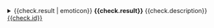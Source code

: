 <details>
    <summary>{{check.result | emoticon}} <b>{{check.result}}</b> {{check.description}} <a href="{{check.doc_url}}">{{check.id}}</a></summary>
    <div>

{% if not succinct and check.rationale %}
{% for line in check.rationale.split("\n") %}> {{line | unwrap | replace("\n", "") }}
{% endfor %}
{% endif %}

{% if check.proposal and not succinct %}
{% for proposal in check.proposal %}{% if loop.index == 1 %}> Original proposal: {{proposal}}
{% else %}> See also: {{proposal}}
{%endif%}{% endfor %}
{% endif %}

{% for result in check.logs |sort(attribute="status") %}
{% if not result is omitted %}
* {{result.status | emoticon }} **{{result.status}}** {{result.message.message | markdown}} {%if result.message.code%}[code: {{result.message.code}}]{%endif%}
{% endif %}
{% endfor %}

</div>
</details>